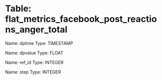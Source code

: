 Table: flat_metrics_facebook_post_reactions_anger_total
=======================================================

Name: dptime
Type: TIMESTAMP

Name: dpvalue
Type: FLOAT

Name: ref_id
Type: INTEGER

Name: step
Type: INTEGER

